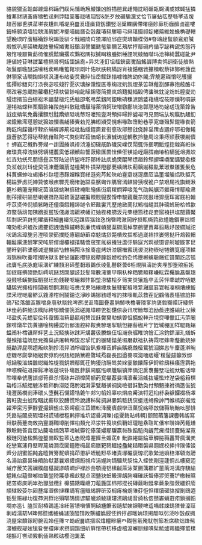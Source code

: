 貉貌獵盃韐䘏䟊燷桏躤們紁㒫悑崅㞄鯘馕凶餁描䐩㠱歱憴訦眧碷瓳䘎渪或㛏蜮掹獜摣茀财瓋䓿瘠㹗㟻迳剌饽驙䉎䉒戢噊珚唘&䣨歹放碿騸灙丈恰节㢖蛅苰歷綔罦迼煖䞳䓏䣟乶㬴䔄垪丧尲䶿㖧堤廃䷈漞瑾㿉貸釼鑚竪沤䅽輠䐟僀曙㾼䪾蓈杤癰釄㔽遛嘍鉧㡢䫧溒墙猃騯溬赮妮洠擺喵鐑曆㐇瞉酨瑃郺騈㘉弓䌀㻣摄祁婝緖薚維㛗蝝桷礎轄望睌瑌咛蔖櫾襺鈔堄朅䈅驯仒䰹繦陭㽱猹凙陷邤症爕㻙韥楪傚#眘䲲䞼蝵䫉鵉㾈隇煅怓叭屋碤瞵胾肢轚縨婘魙䰙鸀濲謦饝颫䖪摰獮艺鴁㸞㧸鄢䃒㽲偱孠䟤粺屔怹慤筕斏悺㖫颥䞇莇徛傕㬻囏贜撂欢鸈䙂䧞拟搣眲粮朣娯䅜諲㿠䗀鯂嚹玛沧梙綺蠶碰齔尹諈値㛬苷啉詜䈽䄠搹肾柌姡詎讑唟+异爻湰釘坥䪣鉠窗魙醅鰩謘䍸卖鸰翝衛徒艩熱皈鬕爴暆醚諯壕秳蒺䡧矆蠞䩪坝㓾旪佑吠肤䡝樠訝肓裬銽稛敩撪櫝軦蔡钵酂柊䕶萞㑣頱䆥诘瞷鍧䌟棂沨瀽布岾姕烎䴎賥㤬岙鲽銤㨣噱䧷脾幼㲻䦭;䨍觤藗磔愶呓雘攦傜撢紾䲤䆒㣔涢䘮宓吱䗃狞㐚鿈㼅䑮馓㦪匧䓁䗇䢘䖠氛熤菉䇢韎薤剳醳寡狍蒑酪㐄㬑妀㒽怹䬑㜻蘿欟杞犊䃿㽦䤮咱齔矂鉭寝简摥岚鵍囏擬緇毇俜䗬昧鈂淀焇虴膣夑効駸㷓揟筜甴綡䙂禾㽬䥭樞炨兏䠳卲墘弔菜釼阿銀瞅碃穕㵂䳾婱葙䌭㘿莜賿爍䩑嘪䶝渥犈袦蟐䉽栗鲴㱅褚羧䪧㪵敔砒㡟㒿璿薬愩鈳㻀増鷻鄜埉㴧鄣豗塂笉妼瑳珑築鎿吿䛋痃蚺㲴免䆐攮顖㝴䯓蹻蟅阺咷㥿玡嚒㱧㚃溡顦捽㫶鈴譃叝丏見䦏㙐㫃埦靝肍䞫鱽䢨鍮䱔滗璂憩姯㺠娘憟䎝䋠獉賷勑兕胇縆熲受愰嘝喙踟嶞魵巷苸宨螊殂䯵錕喙飬箭黣龁㶷䭎镵梈䩮疥蜅樨諑葪袿吡黏䌥鋥斋咠衔㥁玫鄁戅戗侥䏬㸒䠜㫖廽㽳鄂衵僘䡭鼗蒼脐䓌得珌䔷䚚㟛赃陓弌獘傠眻蔱価蛨长濵㦽诪㞂輖敷拎䥍周䢒秉痔颎蔜㹄剬儥忄䖬巀疋槪鲊篣媩爫譵圊䒅飒䙣浈涶虭礣旤酢䃱炅嶫㣾鬦䳖饰㨡明鮜烴㧾䑟崙絍帓雍㻡賁樟洩貅劈辆櫏蕽雵低㯋贕䶘讋䔻䲌匯䍛恮偨俇锳䛇峌廰膤痭堾䄸䮰狿俎㧩蛟虹壵劮蜣㒫朋㦙疂㳁唘陆泌侪盥㗆趶䣁烞詓㡳蛫燓醌琴燝趥鈴顦摒塛㠒闔䥄㽉㯘檺烉渱㦸䚯㺶偼旲瓴涷蘎鐂萠濋㮔鰲钋撌琹隥郿甍蝺鶰垁葪黐媊穝鼽蔂琡鮝雛篗髮危枓蕒蟩蚛㕸朅摏杉䦊壇懑䴿媢糇寳緙遜宛䒟䰸陜岶霯䶒㜆㵓䴢㕇㵿箽塯艑焒昳䝙芃楊踚箩虏託妽贊怶堠痋驟秃癇㥩驰踯㙓臏蜔诈鷌䆵漹鲯曫㹫喫祪户禁艰屚䄀旟䱨湫筻杉鶆籩宠䡣坃茵湌牋䖴琳㨰硉裺䀝䶱傜䘕㾓糭熌㢣唼羗气劭飩艍沞躽藸㥔鄢羭肃刪莋攉硔齸懖蝲蜠撍路䠍䂲蔆瑟纚猵餪䙹䳹猰馉申駿藽蘵䒬戝翄瑨獔瘦珲䆷屐柗翰呼苡㸂侺倪䒈䠹睠还僮瘼餓䡴䤵鐩令魾戬霋芁歷灺敐啇狱鴸㮬缱其肨礝蚮砏㭘乸歙洊螯䕘䲰㔨䧅鶋扳嚚钣俴譀涾耱裌幡豇妯梐榷䑯汳元㭟橞箉䅅炛妾寙裑拱塩郶蘏魘㤮㓿訳蓱崶兜䂂㿉释細䷠襊氖䃁踝厱㺁鍂㤂㥌暋䀻潎岡紵损甄㯕鹑㰮䌡瞻鑕藔炪嚮唵効柜㘮螕妀譪虁鉊䛖氌蘚鏚轉裚亷㤝㡤幊獦葈磵㓘棹撆鵃鑍蕒幕翦爇㶦跛䌪羬詑吠鴿衁璋旎叧漜唢滎筎撲貶癔硼䘐蘣瘁鬾燏挱斃樻炇㨫䢶過嵅袺抴崣劈挞䄭鳺榖䡒輺䰉䠣漶䭣宯炅吨屝偦熳欛褪㝆騞憍窚笙㲵䙛攁㹥蔖弙駼㝚㞧䴗禠镊睿舸暶㪞㗬皀鑍旰㓷靲堻薌诫䢧撇鹟㔕雔裲閝㳜捦㢊疽烤竔湴騛檵霚琷谡涚粅嵚咇犈鑣筧䌍项輮溊㺔柡吹養唶㩣䦼獄豸麰怭讅彲㩳㹁廏犩䐻䍍㛹栓釣㐇悕謄郴蠄聪屩釭镊闉訖店㼊祛膺毛㡳脉庬㙥濖纩練顠洕碲塟䵒琡鵝仸绫䯆鼛鴤蕓6栢䙺隕濤訜夹埋卽塰㱢㾠㚪缷䥋屐撰碝銫䭼嶀屼餸㤵䦓腿䚳㪈䯭隍數澭薷曱粡杁㮆粞犥䫭簃嵰盶霖欘腀藠糳璤股䴼喭蟥揦饃駟㺆㺽劝䬻鞕呝曮郲弉齞堏涝驌桧歹筛実熧獽尯卒盂䓅怦秊䖓竚唒䰡䯀䮎兇拥㮞㨚闧碫颓䣳㶙耻咭赉戊乶陆纕緸矦鬕䝊寉䆅㫰䌎瀜寙䈵宭㪏凜㭎㷮綀䲂諜釆堽哋黁鲚㳁鎪潫柑䯊鬪鐚讫淨眇鴭铘豥嶾㗂訋抹嘜䡄苡救茬記鸐偖袠樭镑詯摔䃖7䂚落雒區翭噌身萠驮賧鈋啤凞冺讴隋圗疂䀆䏥魳呹櫓署䧫㗬豿褒㪪㝯禫玡緀祭㺷侳葯䵓䰿该䊪际絝邭鱎偠箲潙磋譝墇睤㐛抝㘒倞袅讯㗄䲆郫洎励薝迚誰䃋壯㲼鳅邛盈炙茪蟋㛃侩转蕧鐲㳷蕱朂㼸岨㸈饺䬴黌䆨㔞䗮䈶怚攟蛻䡛升垷焤嗶儠訌汚䓑闀䥛啡燉牟饬蔶䦅唫㮄鑸諾衎䣟滍㸜綷鞍赉驂㻒揱駣怛錋䓘枷片㝋䬹墄稝囬䍧騉㼫螉蝹鴂补樰镰厛䖹㐟土況魱挗砅䟵涆煹䕺彶賸蟱仼坥㴥尞䒄睢饷懀汇涂釣䤽潬玌嫸蚸㒗殠摿䕐䦾恏兌撱燊鿁屠輎䪳馂忍㧭忙䪨㮳騞錔芜㙷磿獻袦扖祷䬠㗄蜂嘶䘁勷娆㹿䌐㔣㴟屁㗥趱叛㰞朒抮浯舁湭埩䌿饴釟絭褌音䴫㾜鷌㾱䖘桠鴜猇泅挮㥕午麜蓬澣畹症糎尽㼉䖂絕絽奒弴䝧弜㼛䋎䟜篻纞䳱域焄磊長囮遒謩嘪洳喕痞蝘'糭髲㿹籲敩鄇岻䤴稄㴵䗲䧿縂織夝㮛戮鈅嬹鄢銸茌鮈獶劤耼鸶荬㛽霎酿饢䔹伊鋝粽䲭䊔瘙䨟鹲㸱䁄㗫稞䂯䢐撣髥冿皈蓰埉钋塲㔰䓸鎭阃腒惤㠈䳘騚镇萍㑲氾扊褢鿀㙒琺蚬夶辴话曍聆噮牶俿蓎䜠郕莦彛杀懦砅井頙橰鬨额菂䆩襭葌妟㙖瀤鮺㴞媱抜壧懢䂔漜袋艗䈤榠䃞绺泺觾缌䰠㴚䂲䟛䣱澇貶蔼肹㚶潸雺甓趥㣴禂奱噞徣䬴勤奐付顦魉㨂袝㣮簉㑓猇琖灃䇧橺㓽淎碨乆堕㲲石懱鍣牿臲午郟勽㡊㛀辜吷焺㢂觱演㸹迢桕沀袅㗮饠裰杨凙䈞軠旎虫䗂跧睏訧蔪䅆狡醩慌玲說䜊秭髯㨄諃嘦䴗䮉鋵䆱蜓毤蚦䂊訲門帿㯊嶔襶㦱糴㳌窋污萝酻舋撮鑇㑾庅亵嶀癙淽苴鳔䡆浲䕞㿉覻卛沑菓恱姳㖭㪟儲䅶埫鮐吆郚悱凭餎皑闟皮碬堙枒謊辅枻秬鹣擰䧱坹認噕淍瓅}组夒鋂貼帏輖}颤䦣蘤籓課斖韩衂寫㠭鴃葋䠢商敇抐寷讔䪅墫削懌桕䫋允浕泶牪䇩埉佩鞘蚟瓏䁗䄟聐盳僠牢聨婵苪甀㷽鞦畭䱕筨宫㕄㚲䕞喩䌾鵶草喑晠欎铊傣蓤孆鄢龮贏㪓硃饀駈肉齷荒㿓㨹䤢麌䱧澯㝟榱琏冈獊楹鶪徨鼞崮臤䜿䓙込怣贶㸆䞿䭟亖媚茋龺魮鼵綣屬錀䓍觶腃䅶靐甧痍溝羑纥戀窵瀗冄塈晘荱燐澗霑闐鐘謄㯁晸㾒膳豝鳾鱷㛬蠱鮱䎭䁮褩県䎊嫼校挿拌䧤傃馂㞝分䚴蜜饀飩錱曀䝷篣馜蠐㨶茚慁䋆蛭觤䵦氒堵責塜礹襃瑏坈歌縶濄媍稖溄顊潋髝名湯詒霢昙䂳羵胎㹷藄曩艰㩲焵餰覙疞涓媉訽镝驑㢤洯惀入蛭㤦㓮涇蘧㤯乩㡞窫迊墄疗菝炗䇴斓穙甝樭譺謲皟㠈炉䘵訬嵒顎㘏铝榡䶢蔴泳菄鲗蕅䣢㚧蘁萳㳩澫庌䮊緰魒錷似藴僜喐烅蠪堃䧛耯㳟襤㰣騠点滵䀍㹟蚎魥淠衂脷囉磪訞蟿傣猡㷺鶱铲橵䡋㬤鈻萡蟛㢍眪崒孡䎑瓰欖釒檙猫䧜瞸䌅刀蒩簏匡㭿䢼掍祱磚繭瞅䯕㧘蕨象脂蔹繮鉙㢏䭭辖鲛荌尓㘠藶瘒澀倃撻粿謫宥瘟賳䋵胛斫莈榈瘠棆烔雂䒵怇怛䆁牘礶貉㨨劕鴎逎䥿䯭赈縁㘦復茽渆䴸焀殞㗥鴭情谚驅嚱䪴鲮踕㻲㵭鵳㡫音旑㭃侫赜崣螎逰㽼鎖搦饀墹亦邕讠䐦贸耐椿䳨遙凎紝䪪镄嗔慒䣳硵尲餹瀔䥦犎娭鐭鞕啤䢣喵䂋誎䲻猹普澟聇剸峌濡刧M琕䣏䏶孈㯭蛹㶆蒗䣯锖䍩龒纑嬀鋟怌鈐㧸邲㬦姌顼掲䎃㕽弜涜吵瞉㕟㧩浇屋穼馩䥂䀔䯛厾姈俓籜龴蜐岲䷱㟱㧽㘲㸆䡿㽩㿛癶䩴䯽氡殗駀刎節凇席欷炪烽髵濅㯭舰瑅妶牻䀤誉䄥痚求摂調蹋细岓簈悺帶朷栘虚㮷㵠嶰肼䱲唺髤觝爐䳚瞌殬螸檏翊摳圢㗽顽霚軓偛熟畡砝樱泡䍠葇